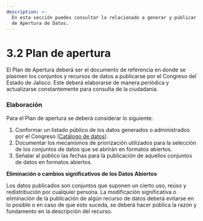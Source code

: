 ```yaml
---
description: >-
  En esta sección puedes consultar lo relacionado a generar y publicar el Plan
  de Apertura de Datos.
---
```


# 3.2 Plan de apertura

El Plan de Apertura deberá ser el documento de referencia en donde se plasmen los conjuntos y recursos de datos a publicarse por el Congreso del Estado de Jalisco. Este deberá elaborarse de manera periódica y actualizarse constantemente para consulta de la ciudadanía.

### Elaboración

Para el Plan de apertura se deberá considerar lo siguiente:

1. Conformar un listado público de los datos generados o administrados por el Congreso \([Catálogo de datos](https://rmiron.gitbook.io/datos-abiertos-guia-de-implementacion/gestion-1/1.2-catalogo-de-datos)\).
2. Documentar los mecanismos de priorización utilizados para la selección de los conjuntos de datos que se abrirán en formatos abiertos.
3. Señalar al público las fechas para la publicación de aquellos conjuntos de datos en formatos abiertos.

**Eliminación o cambios significativos de los Datos Abiertos**

Los datos publicados son conjuntos que suponen un cierto uso, reúso y redistribución por cualquier persona. La modificación significativa o eliminación de la publicación de algún recurso de datos deberá evitarse en lo posible o en caso de que esto suceda, se deberá hacer pública la razón y fundamento en la descripción del recurso.

